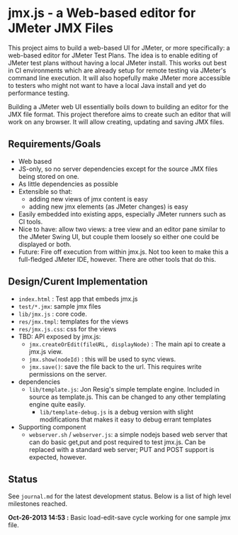 jmx.js - a Web-based editor for JMeter JMX Files
================================================

This project aims to build a web-based UI for JMeter, or more specifically: a web-based editor for JMeter Test Plans. The idea is to enable editing of JMeter test plans without having a local JMeter install. This works out best in CI environments which are already setup for remote testing via JMeter's command line execution. It will also hopefully make JMeter more accessible to testers who might not want to have a local Java install and yet do performance testing.

Building a JMeter web UI essentially boils down to building an editor for the JMX file format. This project therefore aims to create such an editor that will work on any browser. It will allow creating, updating and saving JMX files.

Requirements/Goals
------------------

* Web based
* JS-only, so no server dependencies except for the source JMX files being stored on one.
* As little dependencies as possible
* Extensible so that:
	* adding new views of jmx content is easy
	* adding new jmx elements (as JMeter changes) is easy
* Easily embedded into existing apps, especially JMeter runners such as CI tools.
* Nice to have: allow two views: a tree view and an editor pane similar to the JMeter Swing UI, but couple them loosely so either one could be displayed or both.
* Future: Fire off execution from within jmx.js. Not too keen to make this a full-fledged JMeter IDE, however. There are other tools that do this.

Design/Curent Implementation
----------------------------

* `index.html` : Test app that embeds jmx.js
* `test/*.jmx`: sample jmx files
* `lib/jmx.js` : core code.
* `res/jmx.tmpl`: templates for the views
* `res/jmx.js.css`: css for the views
* TBD: API exposed by jmx.js:
	* `jmx.createOrEdit(fileURL, displayNode)` : The main api to create a jmx.js view.
	* `jmx.show(nodeId)` : this will be used to sync views.
	* `jmx.save()`: save the file back to the url. This requires write permissions on the server.
* dependencies
	* `lib/template.js`: Jon Resig's simple template engine. Included in source as template.js. This can be changed to any other templating engine quite easily.
		* `lib/template-debug.js` is a debug version with slight modifications that makes it easy to debug errant templates
* Supporting component
	* `webserver.sh` / `webserver.js`: a simple nodejs based web server that can do basic get,put and post required to test jmx.js. Can be replaced with a standard web server; PUT and POST support is expected, however.

Status
------

See `journal.md` for the latest development status. Below is a list of high level milestones reached.

**Oct-26-2013 14:53 :**  Basic load-edit-save cycle working for one sample jmx file.


